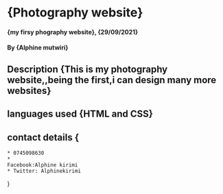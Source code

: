 # {Photography website}
#### {my firsy phography website}, {29/09/2021}
#### By **{Alphine mutwiri}**
## Description {This is my photography website,,being the first,i can design  many more websites}
## languages used {HTML and CSS}
## contact details {
    * 0745098630
    *
    Facebook:Alphine kirimi
    * Twitter: Alphinekirimi
}